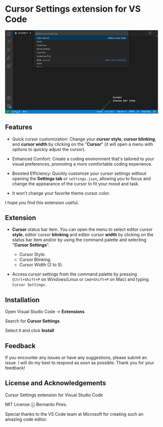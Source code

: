 # Cursor Settings extension for VS Code

![Cursor Settings extension for VS Code](https://raw.githubusercontent.com/drbap/cursor-settings-for-vscode/main/images/cursor_settings_01.png)

## Features

- Quick cursor customization: Change your **cursor style**, **cursor blinking**, and **cursor width** by clicking on the "**Cursor**" (it will open a menu with options to quickly adjust the cursor).

- Enhanced Comfort: Create a coding environment that's tailored to your visual preferences, promoting a more comfortable coding experience.

- Boosted Efficiency: Quickly customize your cursor settings without opening the **Settings tab** or `settings.json`, allowing you to focus and change the appearance of the cursor to fit your mood and task.

- It won't change your favorite theme cursor color.

I hope you find this extension useful.

## Extension

- **Cursor** status bar item. You can open the menu to select editor cursor **style**, editor cursor **blinking** and editor cursor **width** by clicking on the status bar item and/or by using the command palette and selecting "**Cursor Settings**".
  - Cursor Style.
  - Cursor Blinking.
  - Cursor Width (2 to 5).

- Access cursor settings from the command palette by pressing (`Ctrl+Shift+P` on Windows/Linux or `Cmd+Shift+P` on Mac) and typing `Cursor Settings`.

## Installation

Open Visual Studio Code -> **Extensions**

Search for **Cursor Settings**

Select it and click **Install**

## Feedback

If you encounter any issues or have any suggestions, please submit an issue. I will do my best to respond as soon as possible. Thank you for your feedback!

## License and Acknowledgements

Cursor Settings extension for Visual Studio Code

MIT License ⓒ Bernardo Pires.

Special thanks to the VS Code team at Microsoft for creating such an amazing code editor.

